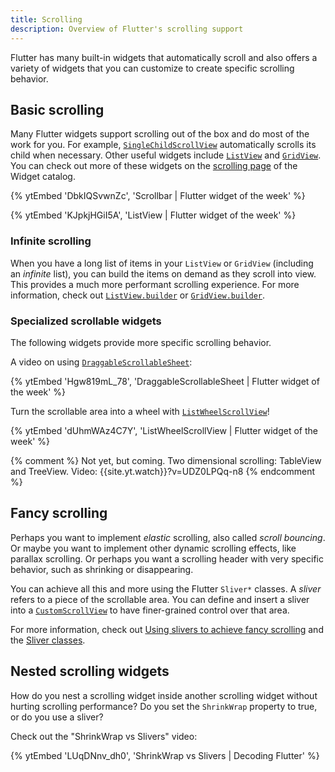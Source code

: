 ```yaml
---
title: Scrolling
description: Overview of Flutter's scrolling support
---
```


Flutter has many built-in widgets that automatically
scroll and also offers a variety of widgets
that you can customize to create specific scrolling
behavior.

## Basic scrolling

Many Flutter widgets support scrolling out of the box
and do most of the work for you. For example,
[`SingleChildScrollView`][] automatically scrolls its
child when necessary. Other useful widgets include
[`ListView`][] and [`GridView`][].
You can check out more of these widgets on the
[scrolling page][] of the Widget catalog.

{% ytEmbed 'DbkIQSvwnZc', 'Scrollbar | Flutter widget of the week' %}

{% ytEmbed 'KJpkjHGiI5A', 'ListView | Flutter widget of the week' %}

### Infinite scrolling

When you have a long list of items
in your `ListView` or `GridView` (including an _infinite_ list),
you can build the items on demand
as they scroll into view. This provides a much
more performant scrolling experience.
For more information, check out
[`ListView.builder`][] or [`GridView.builder`][].

[`ListView.builder`]: {{site.api}}/flutter/widgets/ListView/ListView.builder.html
[`GridView.builder`]: {{site.api}}/flutter/widgets/GridView/GridView.builder.html

### Specialized scrollable widgets

The following widgets provide more
specific scrolling behavior.

A video on using [`DraggableScrollableSheet`][]:

{% ytEmbed 'Hgw819mL_78', 'DraggableScrollableSheet | Flutter widget of the week' %}

Turn the scrollable area into a wheel with [`ListWheelScrollView`][]!

{% ytEmbed 'dUhmWAz4C7Y', 'ListWheelScrollView | Flutter widget of the week' %}

[`DraggableScrollableSheet`]: {{site.api}}/flutter/widgets/DraggableScrollableSheet-class.html
[`GridView`]: {{site.api}}/flutter/widgets/GridView-class.html
[`ListView`]: {{site.api}}/flutter/widgets/ListView-class.html
[`ListWheelScrollView`]: {{site.api}}/flutter/widgets/ListWheelScrollView-class.html
[scrolling page]: /ui/widgets/scrolling
[`SingleChildScrollView`]: {{site.api}}/flutter/widgets/SingleChildScrollView-class.html

{% comment %}
  Not yet, but coming. Two dimensional scrolling:
  TableView and TreeView.
  Video: {{site.yt.watch}}?v=UDZ0LPQq-n8
{% endcomment %}

## Fancy scrolling

Perhaps you want to implement _elastic_ scrolling,
also called _scroll bouncing_. Or maybe you want to
implement other dynamic scrolling effects, like parallax scrolling.
Or perhaps you want a scrolling header with very specific behavior,
such as shrinking or disappearing.

You can achieve all this and more using the
Flutter `Sliver*` classes.
A _sliver_ refers to a piece of the scrollable area.
You can define and insert a sliver into a [`CustomScrollView`][]
to have finer-grained control over that area.

For more information, check out
[Using slivers to achieve fancy scrolling][]
and the [Sliver classes][].

[`CustomScrollView`]: {{site.api}}/flutter/widgets/CustomScrollView-class.html
[Sliver classes]: /ui/widgets/layout#sliver-widgets
[Using slivers to achieve fancy scrolling]: /ui/layout/scrolling/slivers

## Nested scrolling widgets

How do you nest a scrolling widget
inside another scrolling widget
without hurting scrolling performance?
Do you set the `ShrinkWrap` property to true,
or do you use a sliver?

Check out the "ShrinkWrap vs Slivers" video:

{% ytEmbed 'LUqDNnv_dh0', 'ShrinkWrap vs Slivers | Decoding Flutter' %}
